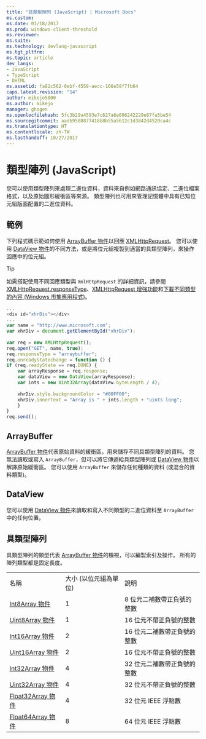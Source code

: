 ```yaml
---
title: "具類型陣列 (JavaScript) | Microsoft Docs"
ms.custom: 
ms.date: 01/18/2017
ms.prod: windows-client-threshold
ms.reviewer: 
ms.suite: 
ms.technology: devlang-javascript
ms.tgt_pltfrm: 
ms.topic: article
dev_langs:
- JavaScript
- TypeScript
- DHTML
ms.assetid: fa82c562-0ebf-4559-aecc-166e59f7fb64
caps.latest.revision: "14"
author: mikejo5000
ms.author: mikejo
manager: ghogen
ms.openlocfilehash: 5fc3b29a4593e7c627a6e606242229e87fa5be54
ms.sourcegitcommit: aadb9588877418b8b55a5612c1d3842d4520ca4c
ms.translationtype: HT
ms.contentlocale: zh-TW
ms.lasthandoff: 10/27/2017
---
```

# <a name="typed-arrays-javascript"></a>類型陣列 (JavaScript)
您可以使用類型陣列來處理二進位資料，資料來自例如網路通訊協定、二進位檔案格式，以及原始圖形緩衝區等來源。 類型陣列也可用來管理記憶體中具有已知位元組版面配置的二進位資料。  
  
## <a name="example"></a>範例  
 下列程式碼示範如何使用 [ArrayBuffer 物件](../../javascript/reference/arraybuffer-object.md)以回應 [XMLHttpRequest](http://msdn.microsoft.com/library/ie/ms535874\(v=vs.85\).aspx)。 您可以使用 [DataView 物件](../../javascript/reference/dataview-object.md)的不同方法，或是將位元組複製到適當的具類型陣列，來操作回應中的位元組。  
  
> [!TIP]
>  如需搭配使用不同回應類型與 `XmlHttpRequest` 的詳細資訊，請參閱 [XMLHttpRequest.responseType](http://msdn.microsoft.com/en-us/8d7738d1-4bfd-4cf1-8015-174def089556)、[XMLHttpRequest 增強功能](http://msdn.microsoft.com/en-us/be09137c-6546-441b-b953-dcbf72b77069)和[下載不同類型的內容 (Windows 市集應用程式)](http://msdn.microsoft.com/en-us/c0006bbd-17f9-4c6a-af81-2acaf109111d)。  
  
```JavaScript  
...  
<div id="xhrDiv"></div>  
...  
var name = "http://www.microsoft.com";  
var xhrDiv = document.getElementById("xhrDiv");  
  
var req = new XMLHttpRequest();  
req.open("GET", name, true);  
req.responseType = "arraybuffer";  
req.onreadystatechange = function () {  
if (req.readyState == req.DONE) {  
    var arrayResponse = req.response;  
    var dataView = new DataView(arrayResponse);  
    var ints = new Uint32Array(dataView.byteLength / 4);  
  
    xhrDiv.style.backgroundColor = "#00FF00";  
    xhrDiv.innerText = "Array is " + ints.length + "uints long";  
    }  
}  
req.send();  
```  
  
## <a name="arraybuffer"></a>ArrayBuffer  
 [ArrayBuffer 物件](../../javascript/reference/arraybuffer-object.md)代表原始資料的緩衝區，用來儲存不同具類型陣列的資料。 您無法讀取或寫入 `ArrayBuffer`，但可以將它傳遞給具類型陣列或 [DataView 物件](../../javascript/reference/dataview-object.md)以解譯原始緩衝區。 您可以使用 `ArrayBuffer` 來儲存任何種類的資料 (或混合的資料類型)。  
  
## <a name="dataview"></a>DataView  
 您可以使用 [DataView 物件](../../javascript/reference/dataview-object.md)來讀取和寫入不同類型的二進位資料至 `ArrayBuffer` 中的任何位置。  
  
## <a name="typed-arrays"></a>具類型陣列  
 具類型陣列的類型代表 [ArrayBuffer 物件](../../javascript/reference/arraybuffer-object.md)的檢視，可以編製索引及操作。 所有的陣列類型都是固定長度。  
  
||||  
|-|-|-|  
|名稱|大小 (以位元組為單位)|說明|  
|[Int8Array 物件](../../javascript/reference/int8array-object.md)|1|8 位元二補數帶正負號的整數|  
|[Uint8Array 物件](../../javascript/reference/uint8array-object.md)|1|16 位元不帶正負號的整數|  
|[Int16Array 物件](../../javascript/reference/int16array-object.md)|2|16 位元二補數帶正負號的整數|  
|[Uint16Array 物件](../../javascript/reference/uint16array-object.md)|2|16 位元不帶正負號的整數|  
|[Int32Array 物件](../../javascript/reference/int32array-object.md)|4|32 位元二補數帶正負號的整數|  
|[Uint32Array 物件](../../javascript/reference/uint32array-object.md)|4|32 位元不帶正負號的整數|  
|[Float32Array 物件](../../javascript/reference/float32array-object.md)|4|32 位元 IEEE 浮點數|  
|[Float64Array 物件](../../javascript/reference/float64array-object.md)|8|64 位元 IEEE 浮點數|